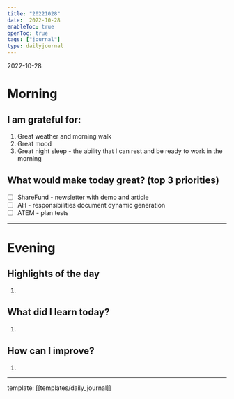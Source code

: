 ```yaml
---
title: "20221028"
date:  2022-10-28
enableToc: true
openToc: true
tags: ["journal"]
type: dailyjournal
---
```


 2022-10-28
# Morning
## I am grateful for:
1. Great weather and morning walk
2. Great mood
3. Great night sleep - the ability that I can rest and be ready to work in the morning

## What would make today great? (top 3 priorities)
- [ ] ShareFund - newsletter with demo and article
- [ ] AH - responsibilities document dynamic generation
- [ ] ATEM - plan tests

---
# Evening
## Highlights of the day
1.  

## What did I learn today?
1.  

## How can I improve?
1.  

---
template: [[templates/daily_journal]]